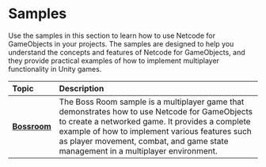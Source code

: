 # Samples

Use the samples in this section to learn how to use Netcode for GameObjects in your projects. The samples are designed to help you understand the concepts and features of Netcode for GameObjects, and they provide practical examples of how to implement multiplayer functionality in Unity games.

| **Topic**                       | **Description**                  |
| :------------------------------ | :------------------------------- |
| **[Bossroom](samples/bossroom/bossroom-landing.md)** | The Boss Room sample is a multiplayer game that demonstrates how to use Netcode for GameObjects to create a networked game. It provides a complete example of how to implement various features such as player movement, combat, and game state management in a multiplayer environment. |